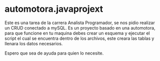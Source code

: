 # automotora.javaprojext
Este es una tarea de la carrera Analista Programador, se nos pidio realizar un CRUD conectado a mySQL.
Es un proyecto basado en una automotora, para que funcione en tu maquina debes crear un esquema y ejecutar el script el cual se encuentra dentro de los archivos, este creara las tablas y llenara los datos necesarios. 

Espero que sea de ayuda para quien lo necesite.
